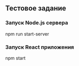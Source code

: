 ## Тестовое задание

### Запуск Node.js сервера

npm run start-server

### Запуск React приложения

npm start
